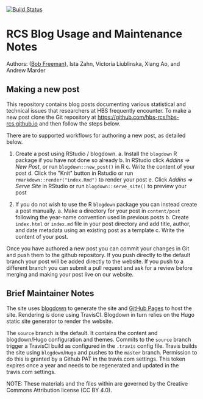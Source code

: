 [![Build Status](https://travis-ci.org/hbs-rcs/hbs-rcs.github.io.svg?branch=source)](https://travis-ci.org/hbs-rcs/hbs-rcs.github.io)

# RCS Blog Usage and Maintenance Notes

Authors: ([Bob Freeman](https://github.com/devbioinfoguy)), Ista Zahn,
Victoria Liublinska, Xiang Ao, and Andrew Marder


## Making a new post

This repository contains blog posts documenting various statistical
and technical issues that researchers at HBS frequently encounter.
To make a new post clone the Git repository at https://github.com/hbs-rcs/hbs-rcs.github.io
and then follow the steps below.

There are to supported workflows for authoring a new post, as detailed below.

1. Create a post using RStudio / blogdown.
   a. Install the `blogdown` R package if you have not done so already
   b. In RStudio click *Addins => New Post*, or run `blogdown::new_post()` in R
   c. Write the content of your post
   d. Click the "Knit" button in Rstudio or run `rmarkdown::render("index.Rmd")` to render your post
   e. Click *Addins => Serve Site* in RStudio or run `blogdown::serve_site()` to preview your post

2. If you do not wish to use the R `blogdown` package you can instead create a post manually.
   a. Make a directory for your post in `content/post` following the year-name convention used in previous posts
   b. Create `index.html` or `index.md` file in your post directory and add title, author, and date metadata using
      an existing post as a template
  c. Write the content of your post.

Once you have authored a new post you can commit your changes in Git and push them to the github repository.
If you push directly to the default branch your post will be added directly to the website. If you push
to a different branch you can submit a pull request and ask for a review before merging and making your post 
live on our website.


## Brief Maintainer Notes

The site uses [blogdown](https://bookdown.org/yihui/blogdown/) to
generate the site and [GitHub Pages](https://pages.github.com/) to
host the site. Rendering is done using TravisCI. Blogdown in turn 
relies on the Hugo static site generator to render the website.

The `source` branch is the default. It contains the content and blogdown/Hugo configuration and themes.
Commits to the `source` branch trigger a TravisCI build as configured in the `.travis` config file.
Travis builds the site using `blogdown`/`Hugo` and pushes to the `master` branch. Permission to do this is
granted by a Github PAT in the travis.com settings. This token expires once a year and needs to be regenerated
and updated in the travis.com settings.

NOTE: These materials and the files within are governed by the Creative Commons Attribution license (CC BY 4.0).
